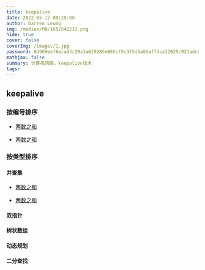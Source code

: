 ```yaml
---
title: keepalive
date: 2022-05-17 09:25:00
author: Darren Leung
img: /medias/MQ/1652842212.png
hide: true
cover: false
coverImg: /images/1.jpg
password: 8d969eef6ecad3c29a3a629280e686cf0c3f5d5a86aff3ca12020c923adc6c92
mathjax: false
summary: 计算机网络，keepalive技术
tags:
---
```



## keepalive


### 按编号排序

- [两数之和](http://localhost:4000/2022/05/16/leetcode/doublepointer/leetcode-1498-number-of-subsequences-that-satisfy-the-given-sum-condition/) 

- [两数之和](https://leetcode-cn.com/problems/0on3uN/)


### 按类型排序


#### 并查集

- [两数之和](http://localhost:4000/2022/05/16/leetcode/doublepointer/leetcode-1498-number-of-subsequences-that-satisfy-the-given-sum-condition/)

- [两数之和](https://leetcode-cn.com/problems/0on3uN/)

#### 双指针


#### 树状数组

#### 动态规划

#### 二分查找




